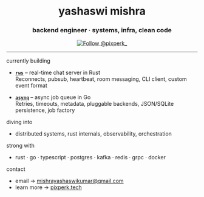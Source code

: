 <h1 align="center">yashaswi mishra</h1>
<h3 align="center">backend engineer · systems, infra, clean code</h3>

<p align="center">
  <a href="https://twitter.com/pixperk_" target="_blank">
    <img src="https://img.shields.io/twitter/follow/pixperk_?logo=twitter&style=for-the-badge" alt="Follow @pixperk_" />
  </a>
</p>

---

currently building  
- [**`rws`**](https://github.com/pixperk/rws) – real-time chat server in Rust  
  Reconnects, pubsub, heartbeat, room messaging, CLI client, custom event format

- [**`asynq`**](https://github.com/pixperk/asynq) – async job queue in Go  
  Retries, timeouts, metadata, pluggable backends, JSON/SQLite persistence, job factory

diving into  
- distributed systems, rust internals, observability, orchestration

strong with  
- rust · go · typescript · postgres · kafka · redis · grpc · docker

contact  
- email → mishrayashaswikumar@gmail.com  
- learn more → [pixperk.tech](https://www.pixperk.tech)
